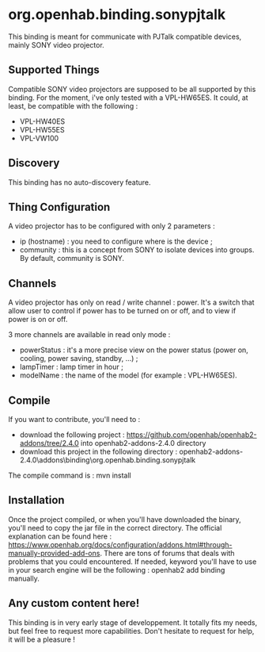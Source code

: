 # org.openhab.binding.sonypjtalk

This binding is meant for communicate with PJTalk compatible devices, mainly SONY video projector.

## Supported Things

Compatible SONY video projectors are supposed to be all supported by this binding. For the moment, i've only tested with a VPL-HW65ES. It could, at least, be compatible with the following :

* VPL-HW40ES
* VPL-HW55ES
* VPL-VW100

## Discovery

This binding has no auto-discovery feature.

## Thing Configuration

A video projector has to be configured with only 2 parameters :

* ip (hostname) : you need to configure where is the device ;
* community : this is a concept from SONY to isolate devices into groups. By default, community is SONY.

## Channels

A video projector has only on read / write channel : power. It's a switch that allow user to control if power has to be turned on or off, and to view if power is on or off.

3 more channels are available in read only mode :

* powerStatus : it's a more precise view on the power status (power on, cooling, power saving, standby, ...) ;
* lampTimer : lamp timer in hour ;
* modelName : the name of the model (for example : VPL-HW65ES).

## Compile

If you want to contribute, you'll need to :

* download the following project : https://github.com/openhab/openhab2-addons/tree/2.4.0 into openhab2-addons-2.4.0 directory
* download this project in the following directory : openhab2-addons-2.4.0\addons\binding\org.openhab.binding.sonypjtalk

The compile command is : mvn install

## Installation

Once the project compiled, or when you'll have downloaded the binary, you'll need to copy the jar file in the correct directory. The official explanation can be found here : https://www.openhab.org/docs/configuration/addons.html#through-manually-provided-add-ons. There are tons of forums that deals with problems that you could encountered. If needed, keyword you'll have to use in your search engine will be the following : openhab2 add binding manually.

## Any custom content here!

This binding is in very early stage of developpement. It totally fits my needs, but feel free to request more capabilities. Don't hesitate to request for help, it will be a pleasure !
